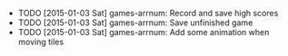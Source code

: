 * TODO [2015-01-03 Sat] games-arrnum: Record and save high scores
* TODO [2015-01-03 Sat] games-arrnum: Save unfinished game
* TODO [2015-01-03 Sat] games-arrnum: Add some animation when moving tiles
